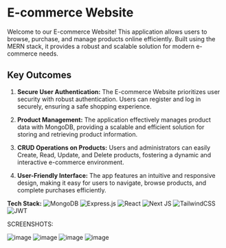 # E-commerce Website

Welcome to our E-commerce Website! This application allows users to browse, purchase, and manage products online efficiently. Built using the MERN stack, it provides a robust and scalable solution for modern e-commerce needs.

## Key Outcomes

1. **Secure User Authentication:**
   The E-commerce Website prioritizes user security with robust authentication. Users can register and log in securely, ensuring a safe shopping experience.

2. **Product Management:**
   The application effectively manages product data with MongoDB, providing a scalable and efficient solution for storing and retrieving product information.

3. **CRUD Operations on Products:**
   Users and administrators can easily Create, Read, Update, and Delete products, fostering a dynamic and interactive e-commerce environment.

4. **User-Friendly Interface:**
   The app features an intuitive and responsive design, making it easy for users to navigate, browse products, and complete purchases efficiently.

**Tech Stack:**
              ![MongoDB](https://img.shields.io/badge/MongoDB-%234ea94b.svg?style=for-the-badge&logo=mongodb&logoColor=white)               ![Express.js](https://img.shields.io/badge/express.js-%23404d59.svg?style=for-the-badge&logo=express&logoColor=%2361DAFB)                  ![React](https://img.shields.io/badge/react-%2320232a.svg?style=for-the-badge&logo=react&logoColor=%2361DAFB)    ![Next JS](https://img.shields.io/badge/Next-black?style=for-the-badge&logo=next.js&logoColor=white)      ![TailwindCSS](https://img.shields.io/badge/tailwindcss-%2338B2AC.svg?style=for-the-badge&logo=tailwind-css&logoColor=white)   ![JWT](https://img.shields.io/badge/JWT-black?style=for-the-badge&logo=JSON%20web%20tokens)

SCREENSHOTS:



![image](https://github.com/Nirbhay-279/E-Commerce/assets/143536386/db815f5c-4521-4616-b352-675a0f5d5605)
![image](https://github.com/Nirbhay-279/E-Commerce/assets/143536386/ebc1695c-918c-4f81-9ece-63aee04ef758)
![image](https://github.com/Nirbhay-279/E-Commerce/assets/143536386/bd9755a8-5157-425c-891d-136dd0762302)
![image](https://github.com/Nirbhay-279/E-Commerce/assets/143536386/6ff8ca98-f454-4b0f-9d56-8bd88947c41d)


